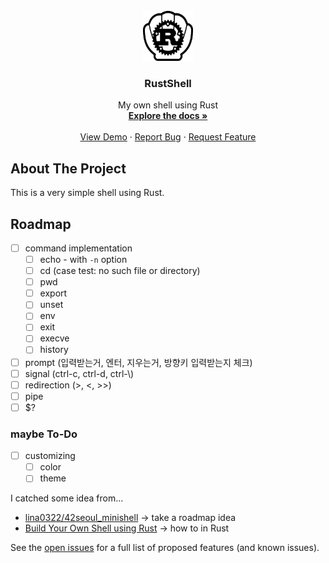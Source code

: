 <div id="top"></div>
<!--
*** Thanks for checking out the Best-README-Template. If you have a suggestion
*** that would make this better, please fork the repo and create a pull request
*** or simply open an issue with the tag "enhancement".
*** Don't forget to give the project a star!
*** Thanks again! Now go create something AMAZING! :D
-->


<!-- PROJECT LOGO -->
<br />
<div align="center">
  <a href="https://github.com/TwoPair/RustShell">
    <img src="images/rustshell_logo.png" alt="Logo" width="80" height="80">
  </a>

  <h3 align="center">RustShell</h3>

  <p align="center">
    My own shell using Rust
    <br />
    <a href="https://github.com/TwoPair/RustShell"><strong>Explore the docs »</strong></a>
    <br />
    <br />
    <a href="https://github.com/TwoPair/RustShell">View Demo</a>
    ·
    <a href="https://github.com/TwoPair/RustShell/issues">Report Bug</a>
    ·
    <a href="https://github.com/TwoPair/RustShell/issues">Request Feature</a>
  </p>
</div>


<!-- PROJECT SHIELDS -->



<!-- ABOUT THE PROJECT -->
## About The Project

<!-- screenshot will be added here -->
This is a very simple shell using Rust.


<!-- ROADMAP -->
## Roadmap

- [ ] command implementation
  - [ ] echo - with `-n` option
  - [ ] cd (case test: no such file or directory)
  - [ ] pwd
  - [ ] export
  - [ ] unset
  - [ ] env
  - [ ] exit
  - [ ] execve
  - [ ] history
- [ ] prompt (입력받는거, 엔터, 지우는거, 방향키 입력받는지 체크)
- [ ] signal (ctrl-c, ctrl-d, ctrl-\\)
- [ ] redirection (>, <, >>)
- [ ] pipe
- [ ] $?

### maybe To-Do
- [ ] customizing
  - [ ] color
  - [ ] theme

I catched some idea from...
- [lina0322/42seoul_minishell](https://github.com/lina0322/42seoul_minishell) -> take a roadmap idea
- [Build Your Own Shell using Rust](https://www.joshmcguigan.com/blog/build-your-own-shell-rust/) -> how to in Rust

See the [open issues](https://github.com/othneildrew/Best-README-Template/issues) for a full list of proposed features (and known issues).
